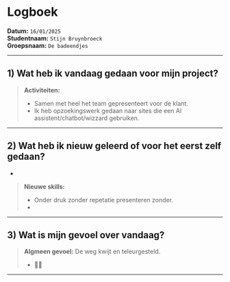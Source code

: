 # Logboek

**Datum:** `16/01/2025`  
**Studentnaam:** `Stijn Bruynbroeck`  
**Groepsnaam:** `De badeendjes`

---

## 1) Wat heb ik vandaag gedaan voor mijn project?

> **Activiteiten:**
>
> - Samen met heel het team gepresenteert voor de klant. 
> - Ik heb opzoekingswerk gedaan naar sites die een AI assistent/chatbot/wizzard gebruiken.

---

## 2) Wat heb ik nieuw geleerd of voor het eerst zelf gedaan?

-

> **Nieuwe skills:**
>
> - Onder druk zonder repetatie presenteren zonder.
> -

---

## 3) Wat is mijn gevoel over vandaag?

> **Algmeen gevoel:**
> De weg kwijt en teleurgesteld.
>
> - 😵‍💫

---
